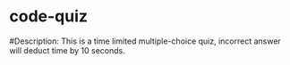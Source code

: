 # code-quiz

#Description:
    This is a time limited multiple-choice quiz, incorrect answer will deduct time by 10 seconds.


